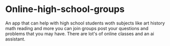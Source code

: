 # Online-high-school-groups
An app that can help with high school students woth subjects like art history math reading and more you can join groups post your questions and  problems that you may have. There are lot's of online classes and an ai assistant.
